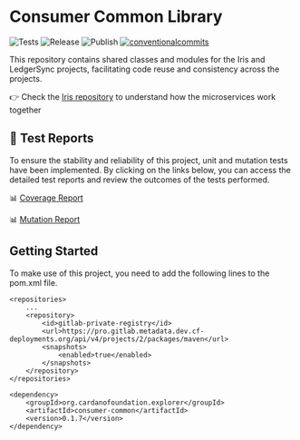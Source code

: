 # Consumer Common Library

<p align="left">
<img alt="Tests" src="https://github.com/cardano-foundation/cf-java-cardano-common-explorer/actions/workflows/tests.yaml/badge.svg?branch=main" />
<img alt="Release" src="https://github.com/cardano-foundation/cf-java-cardano-common-explorer/actions/workflows/release.yaml/badge.svg?branch=main" />
<img alt="Publish" src="https://github.com/cardano-foundation/cf-java-cardano-common-explorer/actions/workflows/publish.yaml/badge.svg?branch=main" />
<a href="https://conventionalcommits.org"><img alt="conventionalcommits" src="https://img.shields.io/badge/Conventional%20Commits-1.0.0-%23FE5196?logo=conventionalcommits" /></a>
</p>

This repository contains shared classes and modules for the Iris and LedgerSync projects, facilitating code reuse and consistency across the projects.

👉 Check the [Iris repository](https://github.com/cardano-foundation/cf-explorer) to understand how the microservices work together

## 🧪 Test Reports

To ensure the stability and reliability of this project, unit and mutation tests have been implemented. By clicking on the links below, you can access the detailed test reports and review the outcomes of the tests performed.

📊 [Coverage Report](https://cardano-foundation.github.io/cf-java-cardano-common-explorer/html-report/reporthtml.html)

📊 [Mutation Report](https://cardano-foundation.github.io/cf-java-cardano-common-explorer/mutation-report/)

## Getting Started

To make use of this project, you need to add the following lines to the pom.xml file.

```
<repositories>
    ...
    <repository>
        <id>gitlab-private-registry</id>
        <url>https://pro.gitlab.metadata.dev.cf-deployments.org/api/v4/projects/2/packages/maven</url>
        <snapshots>
            <enabled>true</enabled>
        </snapshots>
    </repository>
</repositories>
```

```
<dependency>
    <groupId>org.cardanofoundation.explorer</groupId>
    <artifactId>consumer-common</artifactId>
    <version>0.1.7</version>
</dependency>
```




